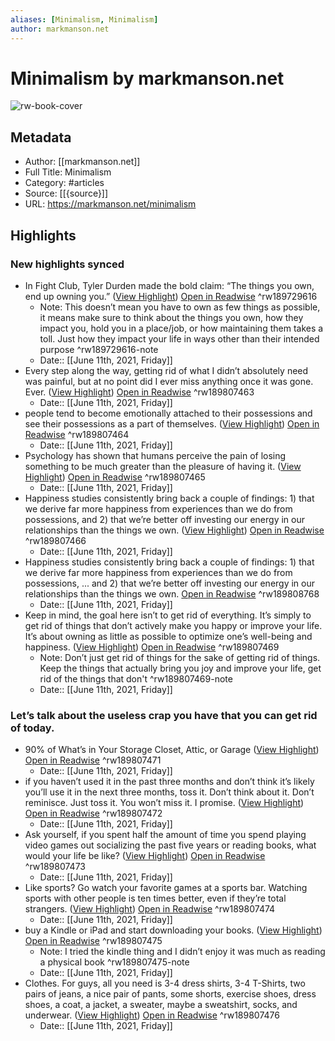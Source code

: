 ```yaml
---
aliases: [Minimalism, Minimalism]
author: markmanson.net
---
```

# Minimalism by markmanson.net

![rw-book-cover](https://readwise-assets.s3.amazonaws.com/static/images/article1.be68295a7e40.png)

## Metadata
- Author: [[markmanson.net]]
- Full Title: Minimalism
- Category: #articles
- Source: [[{source}]]
- URL: https://markmanson.net/minimalism

## Highlights
### New highlights synced
- In Fight Club, Tyler Durden made the bold claim: “The things you own, end up owning you.” ([View Highlight](https://instapaper.com/read/1419388358/16644571)) [Open in Readwise](https://readwise.io/open/189729616) ^rw189729616
    - Note: This doesn’t mean you have to own as few things as possible, it means make sure to think about the things you own, how they impact you, hold you in a place/job, or how maintaining them takes a toll. Just how they impact your life in ways other than their intended purpose ^rw189729616-note
    - Date:: [[June 11th, 2021, Friday]]
- Every step along the way, getting rid of what I didn’t absolutely need was painful, but at no point did I ever miss anything once it was gone. Ever. ([View Highlight](https://instapaper.com/read/1419388358/16646279)) [Open in Readwise](https://readwise.io/open/189807463) ^rw189807463
    - Date:: [[June 11th, 2021, Friday]]
- people tend to become emotionally attached to their possessions and see their possessions as a part of themselves. ([View Highlight](https://instapaper.com/read/1419388358/16646342)) [Open in Readwise](https://readwise.io/open/189807464) ^rw189807464
    - Date:: [[June 11th, 2021, Friday]]
- Psychology has shown that humans perceive the pain of losing something to be much greater than the pleasure of having it. ([View Highlight](https://instapaper.com/read/1419388358/16646345)) [Open in Readwise](https://readwise.io/open/189807465) ^rw189807465
    - Date:: [[June 11th, 2021, Friday]]
- Happiness studies consistently bring back a couple of findings: 1) that we derive far more happiness from experiences than we do from possessions, and 2) that we’re better off investing our energy in our relationships than the things we own. ([View Highlight](https://instapaper.com/read/1419388358/16646350)) [Open in Readwise](https://readwise.io/open/189807466) ^rw189807466
    - Date:: [[June 11th, 2021, Friday]]
- Happiness studies consistently bring back a couple of findings: 1) that we derive far more happiness from experiences than we do from possessions, ... and 2) that we’re better off investing our energy in our relationships than the things we own. [Open in Readwise](https://readwise.io/open/189808768) ^rw189808768
    - Date:: [[June 11th, 2021, Friday]]
- Keep in mind, the goal here isn’t to get rid of everything. It’s simply to get rid of things that don’t actively make you happy or improve your life. It’s about owning as little as possible to optimize one’s well-being and happiness. ([View Highlight](https://instapaper.com/read/1419388358/16646360)) [Open in Readwise](https://readwise.io/open/189807469) ^rw189807469
    - Note: Don’t just get rid of things for the sake of getting rid of things. Keep the things that actually bring you joy and improve your life, get rid of the things that don't ^rw189807469-note
    - Date:: [[June 11th, 2021, Friday]]
### Let’s talk about the useless crap you have that you can get rid of today.
- 90% of What’s in Your Storage Closet, Attic, or Garage ([View Highlight](https://instapaper.com/read/1419388358/16646370)) [Open in Readwise](https://readwise.io/open/189807471) ^rw189807471
    - Date:: [[June 11th, 2021, Friday]]
- if you haven’t used it in the past three months and don’t think it’s likely you’ll use it in the next three months, toss it. Don’t think about it. Don’t reminisce. Just toss it. You won’t miss it. I promise. ([View Highlight](https://instapaper.com/read/1419388358/16646374)) [Open in Readwise](https://readwise.io/open/189807472) ^rw189807472
    - Date:: [[June 11th, 2021, Friday]]
- Ask yourself, if you spent half the amount of time you spend playing video games out socializing the past five years or reading books, what would your life be like? ([View Highlight](https://instapaper.com/read/1419388358/16646380)) [Open in Readwise](https://readwise.io/open/189807473) ^rw189807473
    - Date:: [[June 11th, 2021, Friday]]
- Like sports? Go watch your favorite games at a sports bar. Watching sports with other people is ten times better, even if they’re total strangers. ([View Highlight](https://instapaper.com/read/1419388358/16646381)) [Open in Readwise](https://readwise.io/open/189807474) ^rw189807474
    - Date:: [[June 11th, 2021, Friday]]
- buy a Kindle or iPad and start downloading your books. ([View Highlight](https://instapaper.com/read/1419388358/16646383)) [Open in Readwise](https://readwise.io/open/189807475) ^rw189807475
    - Note: I tried the kindle thing and I didn’t enjoy it was much as reading a physical book ^rw189807475-note
    - Date:: [[June 11th, 2021, Friday]]
- Clothes. For guys, all you need is 3-4 dress shirts, 3-4 T-Shirts, two pairs of jeans, a nice pair of pants, some shorts, exercise shoes, dress shoes, a coat, a jacket, a sweater, maybe a sweatshirt, socks, and underwear. ([View Highlight](https://instapaper.com/read/1419388358/16646384)) [Open in Readwise](https://readwise.io/open/189807476) ^rw189807476
    - Date:: [[June 11th, 2021, Friday]]
